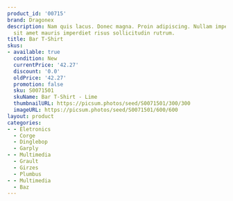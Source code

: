 ```yaml
---
product_id: '00715'
brand: Dragonex
description: Nam quis lacus. Donec magna. Proin adipiscing. Nullam imperdiet. Integer
  sit amet mauris imperdiet risus sollicitudin rutrum.
title: Bar T-Shirt
skus:
- available: true
  condition: New
  currentPrice: '42.27'
  discount: '0.0'
  oldPrice: '42.27'
  promotion: false
  sku: S0071501
  skuName: Bar T-Shirt - Lime
  thumbnailURL: https://picsum.photos/seed/S0071501/300/300
  imageURL: https://picsum.photos/seed/S0071501/600/600
layout: product
categories:
- - Eletronics
  - Corge
  - Dinglebop
  - Garply
- - Multimedia
  - Grault
  - Girzes
  - Plumbus
- - Multimedia
  - Baz
---
```

